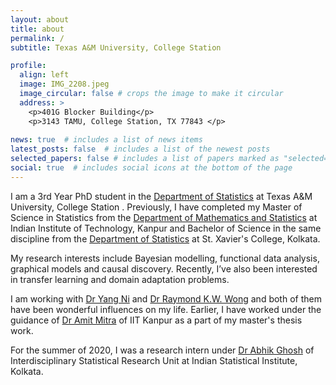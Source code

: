 ```yaml
---
layout: about
title: about
permalink: /
subtitle: Texas A&M University, College Station

profile:
  align: left
  image: IMG_2208.jpeg
  image_circular: false # crops the image to make it circular
  address: >
    <p>401G Blocker Building</p>
    <p>3143 TAMU, College Station, TX 77843 </p>
  
news: true  # includes a list of news items
latest_posts: false  # includes a list of the newest posts
selected_papers: false # includes a list of papers marked as "selected={true}"
social: true  # includes social icons at the bottom of the page
---
```


I am a 3rd Year PhD student in the [Department of Statistics](https://stat.tamu.edu) at Texas A&M University, College Station . Previously, I have completed my Master of Science in Statistics from the [Department of Mathematics and Statistics](http://www.iitk.ac.in/math/) at Indian Institute of Technology, Kanpur and Bachelor of Science in the same discipline from the [Department of Statistics](https://www.sxccal.edu/faculty-statistics/) at St. Xavier's College, Kolkata. 

My research interests include Bayesian modelling, functional data analysis, graphical models and causal discovery. Recently, I’ve also been interested in transfer learning and domain adaptation problems.  

I am working with [Dr Yang Ni](https://web.stat.tamu.edu/~yni/) and [Dr Raymond K.W. Wong](https://raymondkww.github.io) and both of them have been wonderful influences on my life. Earlier, I have worked under the guidance of [Dr Amit Mitra](https://home.iitk.ac.in/~amitra/) of IIT Kanpur as a part of my master's thesis work.

For the summer of 2020, I was a research intern under [Dr Abhik Ghosh](https://www.isical.ac.in/~abhik.ghosh/) of Interdisciplinary Statistical Research Unit at Indian Statistical Institute, Kolkata.

